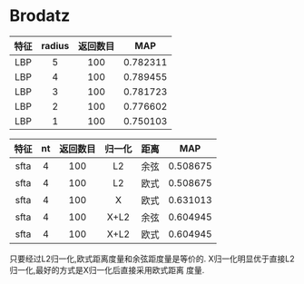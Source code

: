 # Brodatz
| 特征 | radius | 返回数目 | MAP |
|:-----:|:-------:|:-----:|:-----:|
| LBP | 5 | 100 |  0.782311 |
| LBP | 4 | 100 |  0.789455 |
| LBP | 3 | 100 |  0.781723 |
| LBP | 2 | 100 |  0.776602 |
| LBP | 1 | 100 |  0.750103 |

| 特征 | nt | 返回数目 | 归一化 | 距离 | MAP |
|:-----:|:-------:|:-----:|:-----:|:-----:|:-----:|
| sfta | 4 | 100 |  L2 | 余弦| 0.508675 |
| sfta | 4 | 100 |  L2 | 欧式| 0.508675 |
| sfta | 4 | 100 |  X | 欧式 | 0.631013 |
| sfta | 4 | 100 |  X+L2 | 余弦 | 0.604945 |
| sfta | 4 | 100 |  X+L2 | 欧式 | 0.604945 |

只要经过L2归一化,欧式距离度量和余弦距度量是等价的. X归一化明显优于直接L2归一化,最好的方式是X归一化后直接采用欧式距离
度量.
